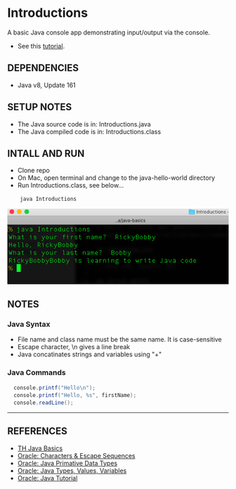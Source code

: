 # Introductions

A basic Java console app demonstrating input/output via the console.
- See this [tutorial](https://teamtreehouse.com/library/java-basics).

## DEPENDENCIES

- Java v8, Update 161

## SETUP NOTES

- The Java source code is in: Introductions.java
- The Java compiled code is in: Introductions.class


## INTALL AND RUN

- Clone repo
- On Mac, open terminal and change to the java-hello-world directory
- Run Introductions.class, see below...

```java
    java Introductions
```
<p align="center">
  <img src="introductions.png">
</p>

## NOTES

### Java Syntax

- File name and class name must be the same name. It is case-sensitive
- Escape character, \n gives a line break
- Java concatinates strings and variables using "+"


### Java Commands

```java
  console.printf("Hello\n");
  console.printf("Hello, %s", firstName);
  console.readLine();
``` 



-------------------------------------------

## REFERENCES

- [TH Java Basics](https://teamtreehouse.com/library/java-basics)
- [Oracle: Characters & Escape Sequences](https://docs.oracle.com/javase/tutorial/java/data/characters.html)
- [Oracle: Java Primative Data Types](https://docs.oracle.com/javase/tutorial/java/nutsandbolts/datatypes.html)
- [Oracle: Java Types, Values, Variables](https://docs.oracle.com/javase/specs/jls/se7/html/jls-4.html)
- [Oracle: Java Tutorial](https://docs.oracle.com/javase/tutorial/java/index.html)
